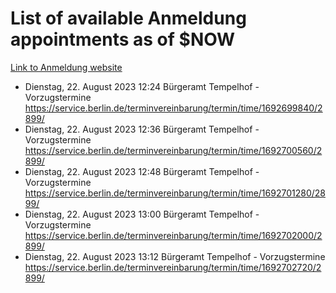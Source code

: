 # List of available Anmeldung appointments as of $NOW
[Link to Anmeldung website](https://service.berlin.de/terminvereinbarung/termin/tag.php?termin=1&anliegen[]=120686&dienstleisterlist=122210,122217,327316,122219,327312,122227,327314,122231,327346,122243,327348,122254,122252,329742,122260,329745,122262,329748,122271,327278,122273,327274,122277,327276,330436,122280,327294,122282,327290,122284,327292,122291,327270,122285,327266,122286,327264,122296,327268,150230,329760,122297,327286,122294,327284,122312,329763,122314,329775,122304,327330,122311,327334,122309,327332,317869,122281,327352,122279,329772,122283,122276,327324,122274,327326,122267,329766,122246,327318,122251,327320,122257,327322,122208,327298,122226,327300&herkunft=http%3A%2F%2Fservice.berlin.de%2Fdienstleistung%2F120686%2F)
- Dienstag, 22. August 2023 12:24 Bürgeramt Tempelhof - Vorzugstermine https://service.berlin.de/terminvereinbarung/termin/time/1692699840/2899/
- Dienstag, 22. August 2023 12:36 Bürgeramt Tempelhof - Vorzugstermine https://service.berlin.de/terminvereinbarung/termin/time/1692700560/2899/
- Dienstag, 22. August 2023 12:48 Bürgeramt Tempelhof - Vorzugstermine https://service.berlin.de/terminvereinbarung/termin/time/1692701280/2899/
- Dienstag, 22. August 2023 13:00 Bürgeramt Tempelhof - Vorzugstermine https://service.berlin.de/terminvereinbarung/termin/time/1692702000/2899/
- Dienstag, 22. August 2023 13:12 Bürgeramt Tempelhof - Vorzugstermine https://service.berlin.de/terminvereinbarung/termin/time/1692702720/2899/
